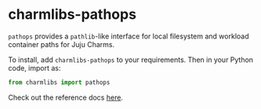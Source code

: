 # charmlibs-pathops

`pathops` provides a `pathlib`-like interface for local filesystem and workload container paths for Juju Charms.

To install, add `charmlibs-pathops` to your requirements. Then in your Python code, import as:

```py
from charmlibs import pathops
```

Check out the reference docs [here](https://canonical-charmlibs.readthedocs-hosted.com/reference/pathops/).
